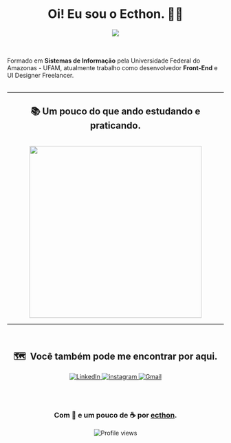 <h1 align="center">Oi! Eu sou o Ecthon. 🖐🏻</h1>
<div align="center">
<img src="https://img.shields.io/static/v1?label=Overview&message=ecthon&color=f8efd4&style=for-the-badge&logo=GitHub">
</div>
<br>
<br>

<p align="justify">

 Formado em **Sistemas de Informação** pela Universidade Federal do Amazonas - UFAM, atualmente trabalho como desenvolvedor **Front-End** e UI Designer Freelancer.<br><br>

</p>

<hr>
<h2 align="center">📚 Um pouco do que ando estudando e praticando.</h2>
<br>
<center>
	<div align="center">
		<img width="400px" align="center" src="https://github-readme-stats.vercel.app/api/top-langs/?username=ecthon&hide=html&layout=compact&theme=tokyonight"/>
	</div>
<center>

<hr>
<br>
<h2 align="center">🗺️ &nbsp;Você também pode me encontrar por aqui.</h2>
<p align="center">
<a href="https://www.linkedin.com/in/ecthon/"><img alt="LinkedIn" src="https://img.shields.io/static/v1?label=LinkedIn&message=ecthon&color=f8efd4&style=for-the-badge&logo=linkedin">  </a>
<a href="https://www.instagram.com/ecthon/"><img alt="instagram" src="https://img.shields.io/static/v1?label=Instagram&message=ecthon&color=f8efd4&style=for-the-badge&logo=instagram">  </a>
<a href="mailto:ecthon@gmail.com"><img alt="Gmail" src="https://img.shields.io/static/v1?label=gmail&message=ecthon&color=f8efd4&style=for-the-badge&logo=gmail"></a>
</p>
<br>
<br>

### Com 💜 e um pouco de ☕ por [ecthon](https://github.com/ecthon).

<img src="https://camo.githubusercontent.com/2e015c2fa13c8d82eb362ec9ef8537320e693a807e084213d4dc2bc9b60c69bf/68747470733a2f2f6b6f6d617265762e636f6d2f67687076632f3f757365726e616d653d6d61796b627269746f26636f6c6f723d79656c6c6f77" alt="Profile views" data-canonical-src="https://komarev.com/ghpvc/?username=ecthon&amp;color=yellow" style="max-width: 100%;">
